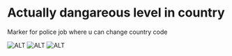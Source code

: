 # Actually dangareous level in country

Marker for police job where u can change country code 

![ALT](https://media.discordapp.net/attachments/771712270119075860/817122168453201960/unknown.png?width=290&height=169)
![ALT](https://media.discordapp.net/attachments/771712270119075860/817122217879011358/unknown.png?width=229&height=282)
![ALT](https://media.discordapp.net/attachments/771712270119075860/817122137143246858/unknown.png?width=614&height=92)
